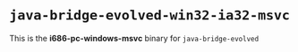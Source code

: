 # `java-bridge-evolved-win32-ia32-msvc`

This is the **i686-pc-windows-msvc** binary for `java-bridge-evolved`
